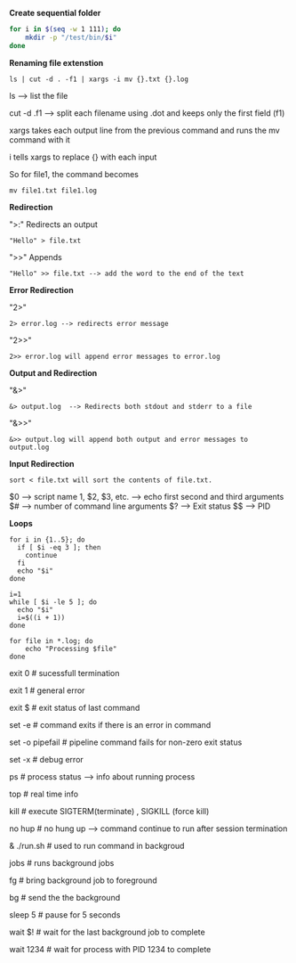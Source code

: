 **Create sequential folder**

```sh
for i in $(seq -w 1 111); do
    mkdir -p "/test/bin/$i"
done
```

**Renaming file extenstion**
```shell
ls | cut -d . -f1 | xargs -i mv {}.txt {}.log
```
ls --> list the file 

cut -d .f1 --> split each filename using .dot and keeps only the first field (f1)

xargs takes each output line from the previous command and runs the mv command with it

i tells xargs to replace {} with each input

So for file1, the command becomes

```shell
mv file1.txt file1.log
```
**Redirection**

">:" Redirects an output

```shell
"Hello" > file.txt
```
">>" Appends 

```shell
"Hello" >> file.txt --> add the word to the end of the text
```

**Error Redirection**

"2>"

```shell
2> error.log --> redirects error message
```

"2>>"

```shell
2>> error.log will append error messages to error.log
```

**Output and Redirection**

"&>"
```shell
&> output.log  --> Redirects both stdout and stderr to a file
```

"&>>"

```shell
&>> output.log will append both output and error messages to output.log
```
**Input Redirection**

```shell
sort < file.txt will sort the contents of file.txt.
```

$0	--> script name 
1, $2, $3, etc. --> echo first second and third arguments 
$#	--> number of command line arguments 
$?	--> Exit status 
$$	--> PID 

**Loops**

```shell
for i in {1..5}; do
  if [ $i -eq 3 ]; then
    continue
  fi
  echo "$i"
done

i=1
while [ $i -le 5 ]; do
  echo "$i"
  i=$((i + 1))
done

for file in *.log; do
    echo "Processing $file"
done

```

exit 0 # sucessfull termination

exit 1 # general error 

exit $ # exit status of last command 

set -e # command exits if there is an error in command 

set -o pipefail # pipeline command fails for non-zero exit status 

set -x # debug error 

ps # process status --> info about running process 

top # real time info 

kill # execute SIGTERM(terminate) , SIGKILL (force kill)

no hup # no hung up --> command continue to run after session termination

& ./run.sh  # used to run command in backgroud

jobs # runs background jobs 

fg # bring background job to foreground 

bg # send the  the background 

sleep 5  # pause for 5 seconds

wait $!  # wait for the last background job to complete

wait 1234  # wait for process with PID 1234 to complete




